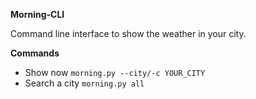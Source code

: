 **Morning-CLI**

Command line interface to show the weather in your city.

**Commands**
- Show now
  `morning.py --city/-c YOUR_CITY`
- Search a city
  `morning.py all`
